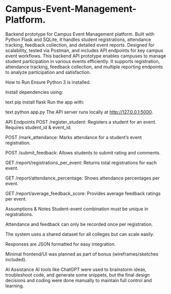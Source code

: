 # Campus-Event-Management-Platform.
Backend prototype for Campus Event Management platform. Built with Python Flask and SQLite, it handles student registrations, attendance tracking, feedback collection, and detailed event reports. Designed for scalability, tested via Postman, and includes API endpoints for key campus event workflows.
This backend API prototype enables campuses to manage student participation in various events efficiently. It supports registration, attendance tracking, feedback collection, and multiple reporting endpoints to analyze participation and satisfaction.

How to Run
Ensure Python 3 is installed.

Install dependencies using:

text
pip install flask
Run the app with:

text
python app.py
The API server runs locally at http://127.0.0.1:5000.

API Endpoints
POST /register_student: Registers a student for an event. Requires student_id & event_id.

POST /mark_attendance: Marks attendance for a student’s event registration.

POST /submit_feedback: Allows students to submit rating and comments.

GET /report/registrations_per_event: Returns total registrations for each event.

GET /report/attendance_percentage: Shows attendance percentages per event.

GET /report/average_feedback_score: Provides average feedback ratings per event.

Assumptions & Notes
Student-event combination must be unique in registrations.

Attendance and feedback can only be recorded once per registration.

The system uses a shared dataset for all colleges but can scale easily.

Responses are JSON formatted for easy integration.

Minimal frontend/UI was planned as part of bonus (wireframes/sketches included).

AI Assistance
AI tools like ChatGPT were used to brainstorm ideas, troubleshoot code, and generate some snippets, but the final design decisions and coding were done manually to maintain full control and learning.

